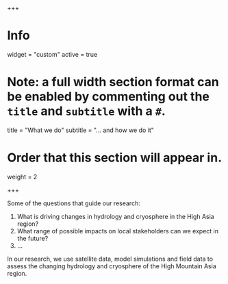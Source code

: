 +++
# Info
widget = "custom"
active = true

# Note: a full width section format can be enabled by commenting out the `title` and `subtitle` with a `#`.
title = "What we do"
subtitle = "... and how we do it"

# Order that this section will appear in.
weight = 2

+++

Some of the questions that guide our research: 

1. What is driving changes in hydrology and cryosphere in the High Asia region?
2. What range of possible impacts on local stakeholders can we expect in the future?
3. ...

In our research, we use satellite data, model simulations and field data to assess the changing hydrology and cryosphere of the High Mountain Asia region.